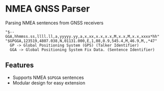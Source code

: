 # NMEA GNSS Parser

Parsing NMEA sentences from GNSS receivers
```
"$--GGA,hhmmss.ss,llll.ll,a,yyyyy.yy,a,x,xx,x.x,x.x,M,x.x,M,x.x,xxxx*hh"
"$GPGGA,123519,4807.038,N,01131.000,E,1,08,0.9,545.4,M,46.9,M,,*47"
  GP -> Global Positioning System (GPS) (Talker Identifier)
  GGA -> Global Positioning System Fix Data. (Sentence Identifier)
```
## Features
- Supports NMEA `$GPGGA` sentences
- Modular design for easy extension
